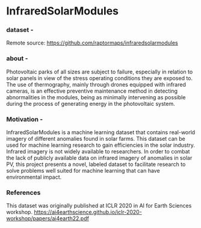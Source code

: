 # InfraredSolarModules

### dataset - 
Remote source: https://github.com/raptormaps/infraredsolarmodules

### about - 
Photovoltaic parks of all sizes are subject to failure, especially in relation to solar panels in view of the stress operating conditions they are exposed to. The use of thermography, mainly through drones equipped with infrared cameras, is an effective preventive maintenance method in detecting abnormalities in the modules, being as minimally intervening as possible during the process of generating energy in the photovoltaic system.

### Motivation - 
InfraredSolarModules is a machine learning dataset that contains real-world imagery of different anomalies found in solar farms. This dataset can be used for machine learning research to gain efficiencies in the solar industry. Infrared imagery is not widely available to researchers. In order to combat the lack of publicly available data on infrared imagery of anomalies in solar PV, this project presents a novel, labeled dataset to facilitate research to solve problems well suited for machine learning that can have environmental impact.

### References
This dataset was originally published at ICLR 2020 in AI for Earth Sciences workshop.
https://ai4earthscience.github.io/iclr-2020-workshop/papers/ai4earth22.pdf
